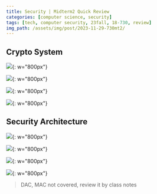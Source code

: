 ```yaml
---
title: Security | Midterm2 Quick Review
categories: [computer science, security]
tags: [tech, computer security, 23fall, 18-730, review]
img_path: /assets/img/post/2023-11-29-730mt2/
---
```


## Crypto System

![](quick1rsa.png){: w="800px"}

![](quick2dh.png){: w="800px"}

![](quick3ec.png){: w="800px"}

![](quick4pt.png){: w="800px"}

## Security Architecture

![](quick5sysarch.png){: w="800px"}

![](quick6kernel.png){: w="800px"}

![](quick7vmm.png){: w="800px"}

![](quick8sp.png){: w="800px"}

> DAC, MAC not covered, review it by class notes